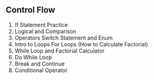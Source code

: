 ## Control Flow

1. If Statement Practice
2. Logical and Comparison
3. Operators Switch Statement and Enum
4. Intro to Loops For Loops (How to Calculate Factorial)
5. While Loop and Factorial Calculator
6. Do While Loop
7. Break and Continue
8. Conditional Operator
